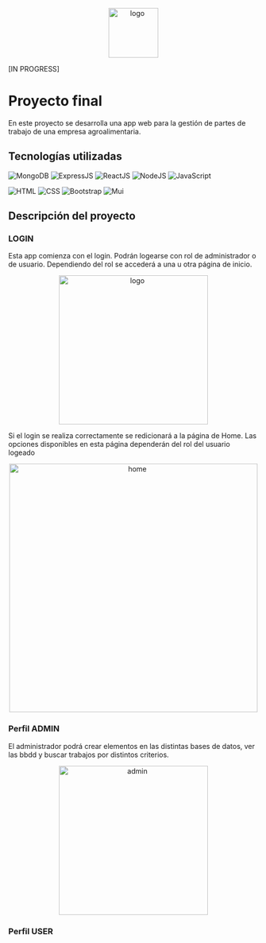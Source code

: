 <p align="center">
  <img src="https://user-images.githubusercontent.com/95754356/148059700-2c7e85f6-c83e-48bd-b7a2-937778c69bdb.png" alt="logo" width="100"/>
</p>
[IN PROGRESS]  

# Proyecto final
En este proyecto se desarrolla una app web para la gestión de partes de trabajo de una empresa agroalimentaria.  

## Tecnologías utilizadas
![MongoDB](https://img.shields.io/static/v1?label=&labelColor=F1F1F2&message=MongoDB&color=4a6f73&logo=mongodb&style=flat-square)
![ExpressJS](https://img.shields.io/static/v1?label=&labelColor=F1F1F2&message=ExpressJS&color=AFAFAF&logo=express&logoColor=black&style=flat-square)
![ReactJS](https://img.shields.io/static/v1?label=&labelColor=F1F1F2&message=ReactJS&color=145da0&logo=react&style=flat-square)
![NodeJS](https://img.shields.io/static/v1?label=&labelColor=F1F1F2&message=NodeJS&color=4a6f73&logo=node.js&style=flat-square)
![JavaScript](https://img.shields.io/static/v1?label=&labelColor=F1F1F2&message=JavaScript&color=black&logo=javaScript&style=flat-square)  
  
  
![HTML](https://img.shields.io/static/v1?label=&labelColor=F1F1F2&message=HTML&color=F46246&logo=HTML5&style=flat-square)
![CSS](https://img.shields.io/static/v1?label=&labelColor=F1F1F2&message=CSS&color=145da0&logo=CSS3&logoColor=blue&style=flat-square)
![Bootstrap](https://img.shields.io/static/v1?label=&labelColor=F1F1F2&message=Bootstrap&color=49326B&logo=Bootstrap&style=flat-square)
![Mui](https://img.shields.io/static/v1?label=&labelColor=F1F1F2&message=Mui&color=145da0&logo=Mui&style=flat-square)  

## Descripción del proyecto

### LOGIN
Esta app comienza con el login. Podrán logearse con rol de administrador o de usuario. Dependiendo del rol se accederá a una u otra página de inicio.
<p align="center">
  <img src="https://user-images.githubusercontent.com/95754356/148061936-254deafc-fc35-4234-9354-8e1fd9c25d72.png" alt="logo" width="300"/>
</p>

Si el login se realiza correctamente se redicionará a la página de Home. Las opciones disponibles en esta página dependerán del rol del usuario logeado
<p align="center">
  <img src="https://user-images.githubusercontent.com/95754356/148115102-df83eaa0-704c-4ef5-8441-c3aa117fa398.png" alt="home" width="500"/>
</p>

### Perfil ADMIN
El administrador podrá crear elementos en las distintas bases de datos, ver las bbdd y buscar trabajos por distintos criterios.
<p align="center">
  <img src="https://user-images.githubusercontent.com/95754356/148115622-99f84ed8-bca1-47b0-af02-f0371240133c.png" alt="admin" width="300"/>
</p>  

### Perfil USER




